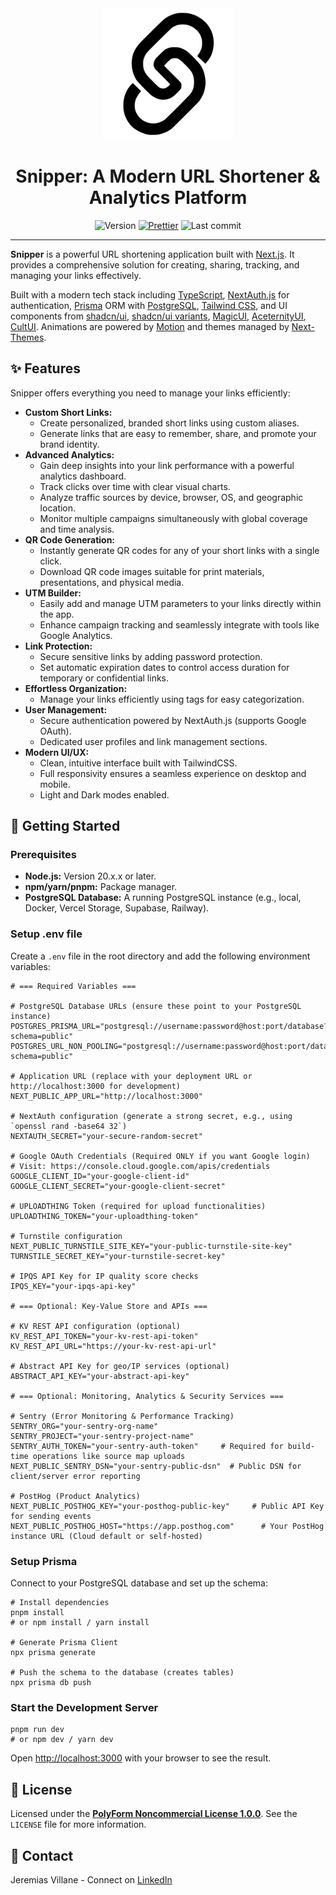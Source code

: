 <div align="center">
<img alt="Snipper" src="./public/snipper.svg" width="210" />

# Snipper: A Modern URL Shortener & Analytics Platform

![Version](https://img.shields.io/github/package-json/v/jeremiasvillane/snipper.svg)
[![Prettier](https://img.shields.io/badge/code_style-prettier-ff69b4.svg)](https://github.com/prettier/prettier)
![Last commit](https://badgen.net/github/last-commit/jeremiasvillane/snipper)

</div>

---

**Snipper** is a powerful URL shortening application built with [Next.js](https://nextjs.org). It provides a comprehensive solution for creating, sharing, tracking, and managing your links effectively.

Built with a modern tech stack including [TypeScript](https://www.typescriptlang.org), [NextAuth.js](https://next-auth.js.org) for authentication, [Prisma](https://www.prisma.io) ORM with [PostgreSQL](https://www.postgresql.org), [Tailwind CSS](https://tailwindcss.com), and UI components from [shadcn/ui](https://ui.shadcn.com/), [shadcn/ui variants](https://shadcn-ui-variants.vercel.app/), [MagicUI](https://magicui.design/), [AceternityUI](https://ui.aceternity.com/), [CultUI](https://www.cult-ui.com/). Animations are powered by [Motion](https://motion.dev/) and themes managed by [Next-Themes](https://www.npmjs.com/package/next-themes).

## ✨ Features

Snipper offers everything you need to manage your links efficiently:

- **Custom Short Links:**
  - Create personalized, branded short links using custom aliases.
  - Generate links that are easy to remember, share, and promote your brand identity.
- **Advanced Analytics:**
  - Gain deep insights into your link performance with a powerful analytics dashboard.
  - Track clicks over time with clear visual charts.
  - Analyze traffic sources by device, browser, OS, and geographic location.
  - Monitor multiple campaigns simultaneously with global coverage and time analysis.
- **QR Code Generation:**
  - Instantly generate QR codes for any of your short links with a single click.
  - Download QR code images suitable for print materials, presentations, and physical media.
- **UTM Builder:**
  - Easily add and manage UTM parameters to your links directly within the app.
  - Enhance campaign tracking and seamlessly integrate with tools like Google Analytics.
- **Link Protection:**
  - Secure sensitive links by adding password protection.
  - Set automatic expiration dates to control access duration for temporary or confidential links.
- **Effortless Organization:**
  - Manage your links efficiently using tags for easy categorization.
- **User Management:**
  - Secure authentication powered by NextAuth.js (supports Google OAuth).
  - Dedicated user profiles and link management sections.
- **Modern UI/UX:**
  - Clean, intuitive interface built with TailwindCSS.
  - Full responsivity ensures a seamless experience on desktop and mobile.
  - Light and Dark modes enabled.

## 🚀 Getting Started

### Prerequisites

- **Node.js:** Version 20.x.x or later.
- **npm/yarn/pnpm:** Package manager.
- **PostgreSQL Database:** A running PostgreSQL instance (e.g., local, Docker, Vercel Storage, Supabase, Railway).

### Setup .env file

Create a `.env` file in the root directory and add the following environment variables:

```dotenv
# === Required Variables ===

# PostgreSQL Database URLs (ensure these point to your PostgreSQL instance)
POSTGRES_PRISMA_URL="postgresql://username:password@host:port/database?schema=public"
POSTGRES_URL_NON_POOLING="postgresql://username:password@host:port/database?schema=public"

# Application URL (replace with your deployment URL or http://localhost:3000 for development)
NEXT_PUBLIC_APP_URL="http://localhost:3000"

# NextAuth configuration (generate a strong secret, e.g., using `openssl rand -base64 32`)
NEXTAUTH_SECRET="your-secure-random-secret"

# Google OAuth Credentials (Required ONLY if you want Google login)
# Visit: https://console.cloud.google.com/apis/credentials
GOOGLE_CLIENT_ID="your-google-client-id"
GOOGLE_CLIENT_SECRET="your-google-client-secret"

# UPLOADTHING Token (required for upload functionalities)
UPLOADTHING_TOKEN="your-uploadthing-token"

# Turnstile configuration
NEXT_PUBLIC_TURNSTILE_SITE_KEY="your-public-turnstile-site-key"
TURNSTILE_SECRET_KEY="your-turnstile-secret-key"

# IPQS API Key for IP quality score checks
IPQS_KEY="your-ipqs-api-key"

# === Optional: Key-Value Store and APIs ===

# KV REST API configuration (optional)
KV_REST_API_TOKEN="your-kv-rest-api-token"
KV_REST_API_URL="https://your-kv-rest-api-url"

# Abstract API Key for geo/IP services (optional)
ABSTRACT_API_KEY="your-abstract-api-key"

# === Optional: Monitoring, Analytics & Security Services ===

# Sentry (Error Monitoring & Performance Tracking)
SENTRY_ORG="your-sentry-org-name"
SENTRY_PROJECT="your-sentry-project-name"
SENTRY_AUTH_TOKEN="your-sentry-auth-token"     # Required for build-time operations like source map uploads
NEXT_PUBLIC_SENTRY_DSN="your-sentry-public-dsn"  # Public DSN for client/server error reporting

# PostHog (Product Analytics)
NEXT_PUBLIC_POSTHOG_KEY="your-posthog-public-key"     # Public API Key for sending events
NEXT_PUBLIC_POSTHOG_HOST="https://app.posthog.com"      # Your PostHog instance URL (Cloud default or self-hosted)

```

### Setup Prisma

Connect to your PostgreSQL database and set up the schema:

```shell
# Install dependencies
pnpm install
# or npm install / yarn install

# Generate Prisma Client
npx prisma generate

# Push the schema to the database (creates tables)
npx prisma db push
```

### Start the Development Server

```shell
pnpm run dev
# or npm dev / yarn dev
```

Open [http://localhost:3000](http://localhost:3000) with your browser to see the result.

## 📜 License

Licensed under the [**PolyForm Noncommercial License 1.0.0**](https://polyformproject.org/licenses/noncommercial/1.0.0/). See the `LICENSE` file for more information.

## 📧 Contact

Jeremias Villane - Connect on [LinkedIn](https://snppr.link/jv-in)
